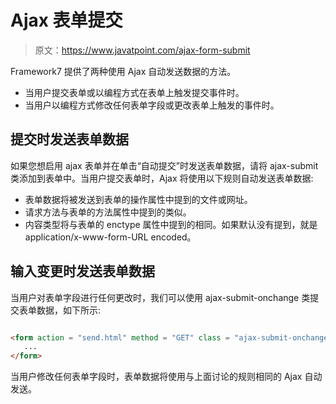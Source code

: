 # Ajax 表单提交

> 原文：<https://www.javatpoint.com/ajax-form-submit>

Framework7 提供了两种使用 Ajax 自动发送数据的方法。

*   当用户提交表单或以编程方式在表单上触发提交事件时。
*   当用户以编程方式修改任何表单字段或更改表单上触发的事件时。

## 提交时发送表单数据

如果您想启用 ajax 表单并在单击“自动提交”时发送表单数据，请将 ajax-submit 类添加到表单中。当用户提交表单时，Ajax 将使用以下规则自动发送表单数据:

*   表单数据将被发送到表单的操作属性中提到的文件或网址。
*   请求方法与表单的方法属性中提到的类似。
*   内容类型将与表单的 enctype 属性中提到的相同。如果默认没有提到，就是 application/x-www-form-URL encoded。

## 输入变更时发送表单数据

当用户对表单字段进行任何更改时，我们可以使用 ajax-submit-onchange 类提交表单数据，如下所示:

```html

<form action = "send.html" method = "GET" class = "ajax-submit-onchange">
   ...
</form>  

```

当用户修改任何表单字段时，表单数据将使用与上面讨论的规则相同的 Ajax 自动发送。
